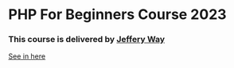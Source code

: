 # PHP For Beginners Course 2023

### This course is delivered by [Jeffery Way](https://github.com/JeffreyWay)
[See in here](https://laracasts.com/series/php-for-beginners-2023-edition)